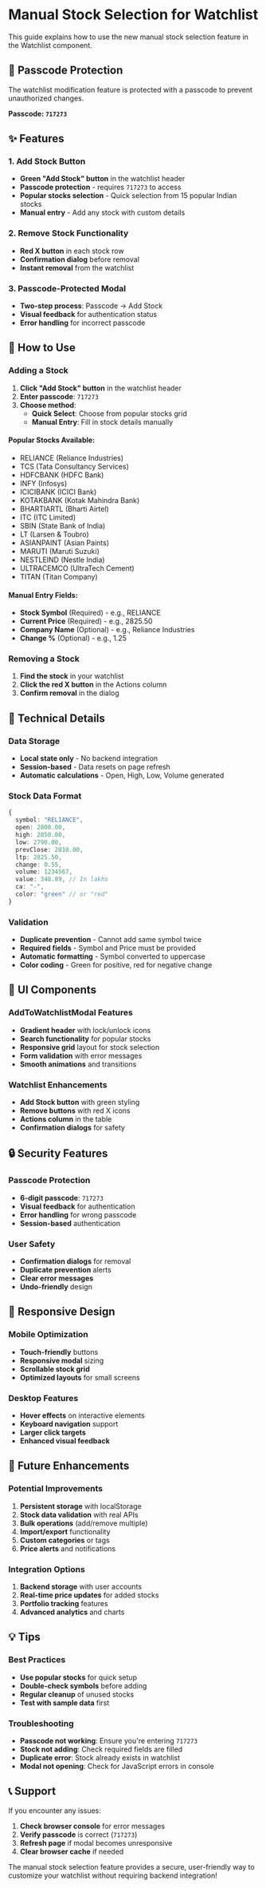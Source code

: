 # Manual Stock Selection for Watchlist

This guide explains how to use the new manual stock selection feature in the Watchlist component.

## 🔐 Passcode Protection

The watchlist modification feature is protected with a passcode to prevent unauthorized changes.

**Passcode: `717273`**

## ✨ Features

### 1. Add Stock Button
- **Green "Add Stock" button** in the watchlist header
- **Passcode protection** - requires `717273` to access
- **Popular stocks selection** - Quick selection from 15 popular Indian stocks
- **Manual entry** - Add any stock with custom details

### 2. Remove Stock Functionality
- **Red X button** in each stock row
- **Confirmation dialog** before removal
- **Instant removal** from the watchlist

### 3. Passcode-Protected Modal
- **Two-step process**: Passcode → Add Stock
- **Visual feedback** for authentication status
- **Error handling** for incorrect passcode

## 🎯 How to Use

### Adding a Stock

1. **Click "Add Stock" button** in the watchlist header
2. **Enter passcode**: `717273`
3. **Choose method**:
   - **Quick Select**: Choose from popular stocks grid
   - **Manual Entry**: Fill in stock details manually

#### Popular Stocks Available:
- RELIANCE (Reliance Industries)
- TCS (Tata Consultancy Services)
- HDFCBANK (HDFC Bank)
- INFY (Infosys)
- ICICIBANK (ICICI Bank)
- KOTAKBANK (Kotak Mahindra Bank)
- BHARTIARTL (Bharti Airtel)
- ITC (ITC Limited)
- SBIN (State Bank of India)
- LT (Larsen & Toubro)
- ASIANPAINT (Asian Paints)
- MARUTI (Maruti Suzuki)
- NESTLEIND (Nestle India)
- ULTRACEMCO (UltraTech Cement)
- TITAN (Titan Company)

#### Manual Entry Fields:
- **Stock Symbol** (Required) - e.g., RELIANCE
- **Current Price** (Required) - e.g., 2825.50
- **Company Name** (Optional) - e.g., Reliance Industries
- **Change %** (Optional) - e.g., 1.25

### Removing a Stock

1. **Find the stock** in your watchlist
2. **Click the red X button** in the Actions column
3. **Confirm removal** in the dialog

## 🔧 Technical Details

### Data Storage
- **Local state only** - No backend integration
- **Session-based** - Data resets on page refresh
- **Automatic calculations** - Open, High, Low, Volume generated

### Stock Data Format
```typescript
{
  symbol: "RELIANCE",
  open: 2800.00,
  high: 2850.00,
  low: 2790.00,
  prevClose: 2810.00,
  ltp: 2825.50,
  change: 0.55,
  volume: 1234567,
  value: 348.89, // In lakhs
  ca: "-",
  color: "green" // or "red"
}
```

### Validation
- **Duplicate prevention** - Cannot add same symbol twice
- **Required fields** - Symbol and Price must be provided
- **Automatic formatting** - Symbol converted to uppercase
- **Color coding** - Green for positive, red for negative change

## 🎨 UI Components

### AddToWatchlistModal Features
- **Gradient header** with lock/unlock icons
- **Search functionality** for popular stocks
- **Responsive grid** layout for stock selection
- **Form validation** with error messages
- **Smooth animations** and transitions

### Watchlist Enhancements
- **Add Stock button** with green styling
- **Remove buttons** with red X icons
- **Actions column** in the table
- **Confirmation dialogs** for safety

## 🔒 Security Features

### Passcode Protection
- **6-digit passcode**: `717273`
- **Visual feedback** for authentication
- **Error handling** for wrong passcode
- **Session-based** authentication

### User Safety
- **Confirmation dialogs** for removal
- **Duplicate prevention** alerts
- **Clear error messages**
- **Undo-friendly** design

## 📱 Responsive Design

### Mobile Optimization
- **Touch-friendly** buttons
- **Responsive modal** sizing
- **Scrollable stock grid**
- **Optimized layouts** for small screens

### Desktop Features
- **Hover effects** on interactive elements
- **Keyboard navigation** support
- **Larger click targets**
- **Enhanced visual feedback**

## 🚀 Future Enhancements

### Potential Improvements
1. **Persistent storage** with localStorage
2. **Stock data validation** with real APIs
3. **Bulk operations** (add/remove multiple)
4. **Import/export** functionality
5. **Custom categories** or tags
6. **Price alerts** and notifications

### Integration Options
1. **Backend storage** with user accounts
2. **Real-time price updates** for added stocks
3. **Portfolio tracking** features
4. **Advanced analytics** and charts

## 💡 Tips

### Best Practices
- **Use popular stocks** for quick setup
- **Double-check symbols** before adding
- **Regular cleanup** of unused stocks
- **Test with sample data** first

### Troubleshooting
- **Passcode not working**: Ensure you're entering `717273`
- **Stock not adding**: Check required fields are filled
- **Duplicate error**: Stock already exists in watchlist
- **Modal not opening**: Check for JavaScript errors in console

## 📞 Support

If you encounter any issues:
1. **Check browser console** for error messages
2. **Verify passcode** is correct (`717273`)
3. **Refresh page** if modal becomes unresponsive
4. **Clear browser cache** if needed

The manual stock selection feature provides a secure, user-friendly way to customize your watchlist without requiring backend integration!
